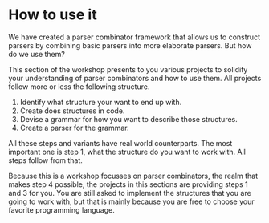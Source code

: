 # How to use it
We have created a parser combinator framework that allows us to construct parsers by combining basic parsers into more elaborate parsers. But how do we use them?

This section of the workshop presents to you various projects to solidify your understanding of parser combinators and how to use them. All projects follow more or less the following structure.

1. Identify what structure your want to end up with.
2. Create does structures in code.
3. Devise a grammar for how you want to describe those structures.
4. Create a parser for the grammar.

All these steps and variants have real world counterparts. The most important one is step 1, what the structure do you want to work with. All steps follow from that.

Because this is a workshop focusses on parser combinators, the realm that makes step 4 possible, the projects in this sections are providing steps 1 and 3 for you. You are still asked to implement the structures that you are going to work with, but that is mainly because you are free to choose your favorite programming language.
